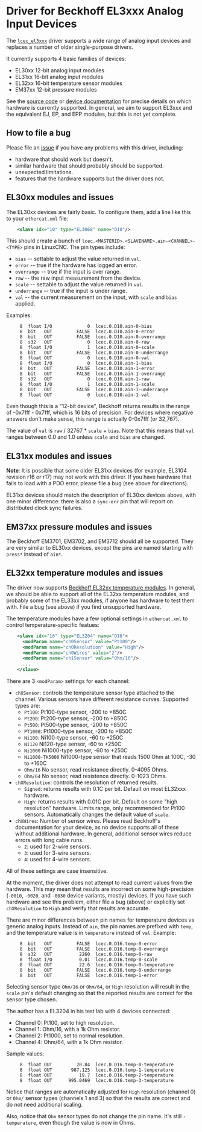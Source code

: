 # Driver for Beckhoff EL3xxx Analog Input Devices

The [`lcec_el3xxx`](../src/devices/lcec_el3xxx.c) driver supports a
wide range of analog input devices and replaces a number of older
single-purpose drivers.

It currently supports 4 basic families of devices:

- EL30xx 12-bit analog input modules
- EL31xx 16-bit analog input modules
- EL32xx 16-bit temperature sensor modules
- EM37xx 12-bit pressure modules

See the [source code](../src/devices/lcec_el3xxx.c) or [device
documentation](devices/) for precise details on which hardware is
currently supported. In general, we aim to support EL3xxx and the
equivalent EJ, EP, and EPP modules, but this is not yet complete.

## How to file a bug

Please file an
[issue](http://github.com/linuxcnc-ethercat/linuxcnc-ethercat/issues)
if you have any problems with this driver, including:

- hardware that should work but doesn't.
- similar hardware that should probably should be supported.
- unexpected limitations.
- features that the hardware supports but the driver does not.

## EL30xx modules and issues

The EL30xx devices are fairly basic.  To configure them, add a line
like this to your `ethercat.xml` file:

```xml
    <slave idx="10" type="EL3068" name="D10"/>
```

This should create a bunch of
`lcec.<MASTERID>.<SLAVENAME>.ain-<CHANNEL>-<TYPE>` pins in LinuxCNC.
The pin types include:

- `bias` -- settable to adjust the value returned in `val`.
- `error` -- true if the hardware has logged an error.
- `overrange` -- true if the input is over range.
- `raw` -- the raw input measurement from the device.
- `scale` -- settable to adjust the value returned in `val`.
- `underrange` -- true if the input is under range.
- `val` -- the current measurement on the input, with `scale` and `bias`
  applied.

Examples:

```
     8  float I/O             0  lcec.0.D10.ain-0-bias
     8  bit   OUT         FALSE  lcec.0.D10.ain-0-error
     8  bit   OUT         FALSE  lcec.0.D10.ain-0-overrange
     8  s32   OUT             0  lcec.0.D10.ain-0-raw
     8  float I/O             1  lcec.0.D10.ain-0-scale
     8  bit   OUT         FALSE  lcec.0.D10.ain-0-underrange
     8  float OUT             0  lcec.0.D10.ain-0-val
     8  float I/O             0  lcec.0.D10.ain-1-bias
     8  bit   OUT         FALSE  lcec.0.D10.ain-1-error
     8  bit   OUT         FALSE  lcec.0.D10.ain-1-overrange
     8  s32   OUT             0  lcec.0.D10.ain-1-raw
     8  float I/O             1  lcec.0.D10.ain-1-scale
     8  bit   OUT         FALSE  lcec.0.D10.ain-1-underrange
     8  float OUT             0  lcec.0.D10.ain-1-val
```

Even though this is a "12-bit device", Beckhoff returns results in the
range of -0x7fff - 0x7fff, which is 16 bits of precision.  For devices
where negative answers don't make sense, this range is actually
0-0x7fff (or 32,767).

The value of `val` is `raw` / 32767 * `scale` + `bias`.  Note that
this means that `val` ranges between 0.0 and 1.0 unless `scale` and
`bias` are changed.

## EL31xx modules and issues

**Note**: It is possible that some older EL31xx devices (for example, EL3104
revision r16 or r17) may not work with this driver.  If you have
hardware that fails to load with a PDO error, please file a bug (see
above for directions).

EL31xx devices should match the description of EL30xx devices above,
with one minor difference: there is also a `sync-err` pin that will
report on distributed clock sync failures.

## EM37xx pressure modules and issues

The Beckhoff EM3701, EM3702, and EM3712 should all be supported.  They
are very similar to EL30xx devices, except the pins are named starting
with `press*` instead of `ain*`.

## EL32xx temperature modules and issues

The driver now supports [Beckhoff EL32xx temperature
modules](https://www.beckhoff.com/en-us/products/i-o/ethercat-terminals/el3xxx-analog-input/?fq=pf_type_signal:562475793).
In general, we should be able to support all of the EL32xx temperature
modules, and probably some of the EL33xx modules, if anyone has
hardware to test them with.  File a bug (see above) if you find
unsupported hardware.

The temperature modules have a few optional settings in `ethercat.xml` to
control temperature-specific featues:

```xml
    <slave idx="16" type="EL3204" name="D16">
      <modParam name="ch0Sensor" value="Pt100"/>
      <modParam name="ch0Resolution" value="High"/>
      <modParam name="ch0Wires" value="2"/>
      <modParam name="ch1Sensor" value="Ohm/16"/>
	  ...
	</slave>
```

There are 3 `<modParam>` settings for each channel:

- `chXSensor`: controls the temperature sensor type attached to the
  channel.  Various sensors have different resistance curves.
  Supported types are:
  - `Pt100`: Pt100-type sensor, -200 to +850C
  - `Pt200`: Pt200-type sensor, -200 to +850C
  - `Pt500`: Pt500-type sensor, -200 to +850C
  - `PT1000`: Pt1000-type sensor, -200 to +850C
  - `Ni100`: Ni100-type sensor, -60 to +250C
  - `Ni120` Ni120-type sensor, -60 to +250C
  - `Ni1000` Ni1000-type sensor, -60 to +250C
  - `Ni1000-TK5000` Ni1000-type sensor that reads 1500 Ohm at 100C, -30 to +160C
  - `Ohm/16` No sensor, read resistance directly.  0-4095 Ohms.
  - `Ohm/64` No sensor, read resistence directly.  0-1023 Ohms.
- `chXResolution`: controls the resolution of returned results.
  - `Signed`: returns results with 0.1C per bit. Default on most
    EL32xxx hardware.
  - `High`: returns results with 0.01C per bit.  Default on some "high
    resolution" hardware.  Limits range, only recommended for Pt100
    sensors.  Automatically changes the default value of `scale`.
- `chXWires`: Number of sensor wires.  Please read Beckhoff's
  documentation for your device, as no device supports all of these
  without additional hardware.  In general, additional sensor wires
  reduce errors with long cable runs.
  - `2`: used for 2-wire sensors.
  - `3`: used for 3-wire sensors.
  - `4`: used for 4-wire sensors.
  
All of these settings are case insensitive.

At the moment, the driver does not attempt to read current values from
the hardware.  This may mean that results are incorrect on some
high-precision (`-0010`, `-0020`, and `-0030` device variants, mostly)
devices.  If you have such hardware and see this problem, either file
a bug (above) or explicitly set `chXResolution` to `High` and verify
that results are accurate.

There are minor differences between pin names for temperature devices
vs generic analog inputs.  Instead of `ain`, the pin names are
prefixed with `temp`, and the temperature value is in `temperature`
instead of `val`.  Example:

```
     8  bit   OUT         FALSE  lcec.0.D16.temp-0-error
     8  bit   OUT         FALSE  lcec.0.D16.temp-0-overrange
     8  s32   OUT          2260  lcec.0.D16.temp-0-raw
     8  float I/O          0.01  lcec.0.D16.temp-0-scale
     8  float OUT          22.6  lcec.0.D16.temp-0-temperature
     8  bit   OUT         FALSE  lcec.0.D16.temp-0-underrange
     8  bit   OUT         FALSE  lcec.0.D16.temp-1-error
```

Selecting sensor type `Ohm/16` or `Ohm/64`, or `High` resolution will
result in the `scale` pin's default changing so that the reported
results are correct for the sensor type chosen.

The author has a EL3204 in his test lab with 4 devices connected:

- Channel 0: Pt100, set to high resolution.
- Channel 1: Ohm/16, with a 1k Ohm resistor.
- Channel 2: Pt1000, set to normal resolution.
- Channel 4: Ohm/64, with a 1k Ohm resistor.

Sample values:

```
     8  float OUT         20.84  lcec.0.D16.temp-0-temperature
     8  float OUT       987.125  lcec.0.D16.temp-1-temperature
     8  float OUT          19.7  lcec.0.D16.temp-2-temperature
     8  float OUT      995.0469  lcec.0.D16.temp-3-temperature
```

Notice that ranges are automatically adjusted for `High` resolution
(channel 0) or `Ohm/` sensor types (channels 1 and 3) so that the
results are correct and do not need additional scaling.

Also, notice that `Ohm` sensor types do not change the pin name.  It's
still `-temperature`, even though the value is now in Ohms.
